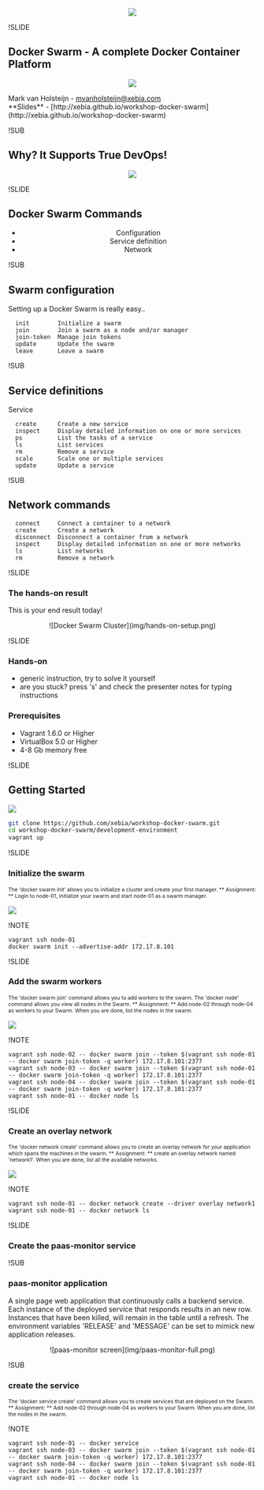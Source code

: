 <!-- .slide: data-background="#6B205E" -->
<center><div style="width: 75%; height: auto;"><img src="img/xebia.svg"/></div></center>

!SLIDE
## Docker Swarm - A complete Docker Container Platform
<center>
<p><img src="img/docker-logo-no-text.png" style="border: none; background: none; box-shadow: none;"/></p>
</center>
    Mark van Holsteijn - <a href="mailto:mvanholsteijn@xebia.com">mvanholsteijn@xebia.com</a><br/>
    **Slides** - [http://xebia.github.io/workshop-docker-swarm](http://xebia.github.io/workshop-docker-swarm)
</center>


!SUB
## Why? It Supports True DevOps!
<center><div style="width: 75%; height: auto;"><img src="img/true-devops.jpg"/></div></center>



!SLIDE
## Docker Swarm Commands
<center>
<ul>
<li>Configuration</li>
<li>Service definition</li>
<li>Network</li>
</ul>
</center>

!SUB
## Swarm configuration

Setting up a Docker Swarm is really easy..

```
  init        Initialize a swarm
  join        Join a swarm as a node and/or manager
  join-token  Manage join tokens
  update      Update the swarm
  leave       Leave a swarm
```

!SUB
## Service definitions

Service

```
  create      Create a new service
  inspect     Display detailed information on one or more services
  ps          List the tasks of a service
  ls          List services
  rm          Remove a service
  scale       Scale one or multiple services
  update      Update a service
```

!SUB
## Network commands
```
  connect     Connect a container to a network
  create      Create a network
  disconnect  Disconnect a container from a network
  inspect     Display detailed information on one or more networks
  ls          List networks
  rm          Remove a network
```

!SLIDE
### The hands-on result
This is your end result today!
<center>![Docker Swarm Cluster](img/hands-on-setup.png)</center>

!SLIDE
### Hands-on 
- generic instruction, try to solve it yourself
- are you stuck? press 's' and check the presenter notes for typing instructions

### Prerequisites
- Vagrant 1.6.0 or Higher
- VirtualBox 5.0 or Higher
- 4-8 Gb memory free

!SLIDE
## Getting Started

<p><img src="img/vagrant-setup.png" style="border: none; background: none; box-shadow: none;"/></p>

```bash
git clone https://github.com/xebia/workshop-docker-swarm.git
cd workshop-docker-swarm/development-environment
vagrant up
```

!SLIDE
### Initialize the swarm 
<p style="font-size: 75%">
The 'docker swarm init' allows you to initialize a cluster and create your first manager.
** Assignment: **
Login to node-01, initialize your swarm and start node-01 as a swarm manager.
</p>
<p><img src="img/swarm-manager-only.png" style="border: none; background: none; box-shadow: none;"/></p>

!NOTE
```
vagrant ssh node-01
docker swarm init --advertise-addr 172.17.8.101
```

!SLIDE
### Add the swarm workers

<p style="font-size: 75%">
The 'docker swarm join' command allows you to add workers to the swarm. The 'docker node' command allows you view all nodes in the Swarm.
** Assignment: **
Add node-02 through node-04 as workers to your Swarm. When you are done, list the nodes in the swarm.
</p>
<p><img src="img/swarm-complete.png" style="border: none; background: none; box-shadow: none;"/></p>

!NOTE
```
vagrant ssh node-02 -- docker swarm join --token $(vagrant ssh node-01 -- docker swarm join-token -q worker) 172.17.8.101:2377
vagrant ssh node-03 -- docker swarm join --token $(vagrant ssh node-01 -- docker swarm join-token -q worker) 172.17.8.101:2377
vagrant ssh node-04 -- docker swarm join --token $(vagrant ssh node-01 -- docker swarm join-token -q worker) 172.17.8.101:2377
vagrant ssh node-01 -- docker node ls
```

!SLIDE
### Create an overlay network

<p style="font-size: 75%">
The 'docker network create' command allows you to create an overlay network for your application which spans the machines in the swarm.
** Assignment: **
create an overlay network named 'network1'.  When you are done, list all the available networks.
</p>
<p><img src="img/swarm-network.png" style="border: none; background: none; box-shadow: none;"/></p>

!NOTE
```
vagrant ssh node-01 -- docker network create --driver overlay network1
vagrant ssh node-01 -- docker network ls
```

!SLIDE
### Create the paas-monitor service


!SUB
### paas-monitor application

A  single page web application that continuously calls a backend service. Each instance of 
the deployed service that responds results in an new row. Instances that have been killed, 
will remain in the table until a refresh. The environment variables 'RELEASE' and 'MESSAGE' 
can be set to mimick new application releases.
<center>![paas-monitor screen](img/paas-monitor-full.png)</center>


!SUB
### create the service

<p style="font-size: 75%">
The 'docker service create' command allows you to create services that are deployed on the Swarm.
** Assignment: **
Add node-02 through node-04 as workers to your Swarm. When you are done, list the nodes in the swarm.
</p>

!NOTE
```
vagrant ssh node-01 -- docker service
vagrant ssh node-03 -- docker swarm join --token $(vagrant ssh node-01 -- docker swarm join-token -q worker) 172.17.8.101:2377
vagrant ssh node-04 -- docker swarm join --token $(vagrant ssh node-01 -- docker swarm join-token -q worker) 172.17.8.101:2377
vagrant ssh node-01 -- docker node ls
```

